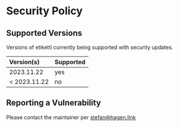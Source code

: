 # Security Policy

## Supported Versions

Versions of etiketti currently being supported with security updates.

| Version(s)   | Supported |
|:-------------|:----------|
| 2023.11.22   | yes       |
| < 2023.11.22 | no        |

## Reporting a Vulnerability

Please contact the maintainer per stefan@hagen.link
